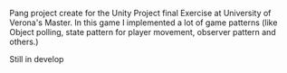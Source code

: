 Pang project create for the Unity Project final Exercise at University of Verona's Master.
In this game I implemented a lot of game patterns (like Object polling, state pattern for player movement, observer pattern and others.)

Still in develop

